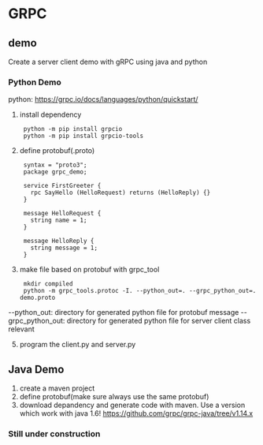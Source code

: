 # GRPC


## demo
Create a server client demo with gRPC using java and python
### Python Demo
python: https://grpc.io/docs/languages/python/quickstart/

1. install dependency

		python -m pip install grpcio
		python -m pip install grpcio-tools

2. define protobuf(.proto)

		syntax = "proto3";
		package grpc_demo;

		service FirstGreeter {
		  rpc SayHello (HelloRequest) returns (HelloReply) {}
		}

		message HelloRequest {
		  string name = 1;
		}

		message HelloReply {
		  string message = 1;
		}

4. make file based on protobuf with grpc_tool

		mkdir compiled
		python -m grpc_tools.protoc -I. --python_out=. --grpc_python_out=. demo.proto

--python_out: directory for generated python file for protobuf message
--grpc_python_out: directory for generated python file for server client class relevant

5. program the client.py and server.py



## Java Demo
1. create a maven project
2. define protobuf(make sure always use the same protobuf)
3. download depandency and generate code with maven. Use a version which work with java 1.6!
https://github.com/grpc/grpc-java/tree/v1.14.x



### Still under construction
